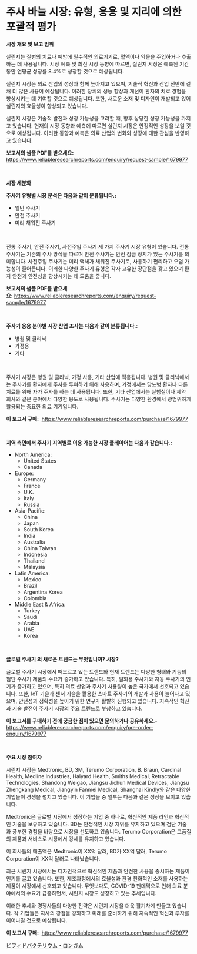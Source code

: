 <p><h1>주사 바늘 시장: 유형, 응용 및 지리에 의한 포괄적 평가</h1></p><p><strong>시장 개요 및 보고 범위</strong></p>
<p><p>실린지는 질병의 치료나 예방에 필수적인 의료기기로, 혈액이나 약물을 주입하거나 추출하는 데 사용됩니다. 시장 예측 및 최신 시장 동향에 따르면, 실린지 시장은 예측된 기간 동안 연평균 성장률 8.4%로 성장할 것으로 예상됩니다. </p><p>실린지 시장은 의료 산업의 성장과 함께 높아지고 있으며, 기술적 혁신과 산업 전반에 걸쳐 더 많은 사용이 예상됩니다. 이러한 장치의 성능 향상과 개선이 환자의 치료 경험을 향상시키는 데 기여할 것으로 예상됩니다. 또한, 새로운 소재 및 디자인이 개발되고 있어 실린지의 효율성이 향상되고 있습니다.</p><p>실린지 시장은 기술적 발전과 성장 가능성을 고려할 때, 향후 상당한 성장 가능성을 가지고 있습니다. 현재의 시장 동향과 예측에 따르면 실린지 시장은 안정적인 성장을 보일 것으로 예상됩니다. 이러한 동향과 예측은 의료 산업의 변화와 성장에 대한 관심을 반영하고 있습니다.</p></p>
<p><strong>보고서의 샘플 PDF를 받으세요:</strong> <a href="https://www.reliableresearchreports.com/enquiry/request-sample/1679977">https://www.reliableresearchreports.com/enquiry/request-sample/1679977</a></p>
<p>&nbsp;</p>
<p><strong>시장 세분화</strong></p>
<p><strong>주사기 유형별 시장 분석은 다음과 같이 분류됩니다.:</strong></p>
<p><ul><li>일반 주사기</li><li>안전 주사기</li><li>미리 채워진 주사기</li></ul></p>
<p>&nbsp;</p>
<p><p>전통 주사기, 안전 주사기, 사전주입 주사기 세 가지 주사기 시장 유형이 있습니다. 전통 주사기는 기존의 주사 방식을 따르며 안전 주사기는 안전 잠금 장치가 있는 주사기를 의미합니다. 사전주입 주사기는 미리 액체가 채워진 주사기로, 사용하기 편리하고 오염 가능성이 줄어듭니다. 이러한 다양한 주사기 유형은 각자 고유한 장단점을 갖고 있으며 환자 안전과 안전성을 향상시키는 데 도움을 줍니다.</p></p>
<p><strong>보고서의 샘플 PDF를 받으세요:</strong>&nbsp;<a href="https://www.reliableresearchreports.com/enquiry/request-sample/1679977">https://www.reliableresearchreports.com/enquiry/request-sample/1679977</a></p>
<p>&nbsp;</p>
<p><strong> 주사기 응용 분야별 시장 산업 조사는 다음과 같이 분류됩니다.:</strong></p>
<p><ul><li>병원 및 클리닉</li><li>가정용</li><li>기타</li></ul></p>
<p>&nbsp;</p>
<p><p>주사기 시장은 병원 및 클리닉, 가정 사용, 기타 산업에 적용됩니다. 병원 및 클리닉에서는 주사기를 환자에게 주사를 투여하기 위해 사용하며, 가정에서는 당뇨병 환자나 다른 치료를 위해 자가 주사를 하는 데 사용됩니다. 또한, 기타 산업에서는 실험실이나 제약 회사와 같은 분야에서 다양한 용도로 사용됩니다. 주사기는 다양한 환경에서 광범위하게 활용되는 중요한 의료 기기입니다.</p></p>
<p><strong>이 보고서 구매:</strong>&nbsp; <a href="https://www.reliableresearchreports.com/purchase/1679977">https://www.reliableresearchreports.com/purchase/1679977</a></p>
<p>&nbsp;</p>
<p><strong>지역 측면에서 주사기 지역별로 이용 가능한 시장 플레이어는 다음과 같습니다.:</strong></p>
<p><ul>
    <li>
        North America:
        <ul>
            <li>United States</li>
            <li>Canada</li>
        </ul>
    </li>
    <li>
        Europe:
        <ul>
            <li>Germany</li>
            <li>France</li>
            <li>U.K.</li>
            <li>Italy</li>
            <li>Russia</li>
        </ul>
    </li>
    <li>
        Asia-Pacific:
        <ul>
            <li>China</li>
            <li>Japan</li>
            <li>South Korea</li>
            <li>India</li>
            <li>Australia</li>
            <li>China Taiwan</li>
            <li>Indonesia</li>
            <li>Thailand</li>
            <li>Malaysia</li>
        </ul>
    </li>
    <li>
        Latin America:
        <ul>
            <li>Mexico</li>
            <li>Brazil</li>
            <li>Argentina Korea</li>
            <li>Colombia</li>
        </ul>
    </li>
    <li>
        Middle East & Africa:
        <ul>
            <li>Turkey</li>
            <li>Saudi</li>
            <li>Arabia</li>
            <li>UAE</li>
            <li>Korea</li>
        </ul>
    </li>
    </ul></p>
<p>&nbsp;</p>
<p><strong>글로벌 주사기 의 새로운 트렌드는 무엇입니까? 시장?</strong></p>
<p><p>글로벌 주사기 시장에서 떠오르고 있는 트렌드와 현재 트렌드는 다양한 형태와 기능의 첨단 주사기 제품의 수요가 증가하고 있습니다. 특히, 일회용 주사기와 자동 주사기의 인기가 증가하고 있으며, 특히 의료 산업과 주사기 사용량이 높은 국가에서 선호되고 있습니다. 또한, IoT 기술과 센서 기술을 활용한 스마트 주사기의 개발과 사용이 늘어나고 있으며, 안전성과 정확성을 높이기 위한 연구가 활발히 진행되고 있습니다. 지속적인 혁신과 기술 발전이 주사기 시장의 주요 트렌드로 부상하고 있습니다.</p></p>
<p><strong>이 보고서를 구매하기 전에 궁금한 점이 있으면 문의하거나 공유하세요.</strong>- <a href="https://www.reliableresearchreports.com/enquiry/pre-order-enquiry/1679977">https://www.reliableresearchreports.com/enquiry/pre-order-enquiry/1679977</a></p>
<p>&nbsp;</p>
<p><strong>주요 시장 참여자</strong></p>
<p><p>시린지 시장은 Medtronic, BD, 3M, Terumo Corporation, B. Braun, Cardinal Health, Medline Industries, Halyard Health, Smiths Medical, Retractable Technologies, Shandong Weigao, Jiangsu Jichun Medical Devices, Jiangsu Zhengkang Medical, Jiangyin Fanmei Medical, Shanghai Kindly와 같은 다양한 기업들이 경쟁을 펼치고 있습니다. 이 기업들 중 일부는 다음과 같은 성장을 보이고 있습니다.</p><p>Medtronic은 글로벌 시장에서 성장하는 기업 중 하나로, 혁신적인 제품 라인과 혁신적인 기술을 보유하고 있습니다. BD는 안정적인 시장 지위를 유지하고 있으며 첨단 기술과 풍부한 경험을 바탕으로 시장을 선도하고 있습니다. Terumo Corporation은 고품질의 제품과 서비스로 시장에서 강세를 유지하고 있습니다.</p><p>이 회사들의 매출액은 Medtronic이 XX억 달러, BD가 XX억 달러, Terumo Corporation이 XX억 달러로 나타났습니다.</p><p>최근 시린지 시장에서는 디자인적으로 혁신적인 제품과 안전한 사용을 중시하는 제품이 인기를 끌고 있습니다. 또한, 제조과정에서의 효율성과 환경 친화적인 소재를 사용하는 제품이 시장에서 선호되고 있습니다. 무엇보다도, COVID-19 팬데믹으로 인해 의료 분야에서의 수요가 급증하면서, 시린지 시장도 성장하고 있는 추세입니다.</p><p>이러한 추세와 경쟁사들의 다양한 전략은 시린지 시장을 더욱 활기차게 만들고 있습니다. 각 기업들은 자사의 강점을 강화하고 미래를 준비하기 위해 지속적인 혁신과 투자를 이어나갈 것으로 예상됩니다.</p></p>
<p><strong>이 보고서 구매:</strong>&nbsp;&nbsp;<a href="https://www.reliableresearchreports.com/purchase/1679977">https://www.reliableresearchreports.com/purchase/1679977</a></p>
<p><p><a href="https://github.com/ppmazlotr77499/Market-Research-Report-List-1/blob/main/38107529308.md">ビフィドバクテリウム・ロンガム</a></p></p>
